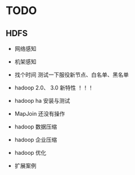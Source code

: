 # TODO

## HDFS

- 网络感知
- 机架感知 
- 找个时间 测试一下服役新节点、白名单、黑名单

- hadoop 2.0、 3.0 新特性 ！！！
- hadoop ha 安装与测试
- MapJoin 还没有操作
- hadoop 数据压缩
- hadoop 企业压缩
- hadoop 优化
- 扩展案例

